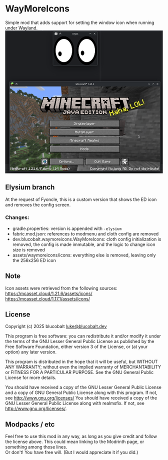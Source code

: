# WayMoreIcons
Simple mod that adds support for setting the window icon when running under Wayland.
![1.21.6 window, with the Minecraft icon, shown running under Wayland with xeyes](./readme.png)

## Elysium branch
At the request of Fyoncle, this is a custom version that shows the ED icon and removes the config screen.
### Changes:
- gradle.properties: version is appended with `-elysium`
- fabric.mod.json: references to modmenu and cloth config are removed
- dev.blucobalt.waymoreicons.WayMoreIcons: cloth config initialization is removed, the config is made immutable, and the logic to change icon size is removed
- assets/waymoreicons/icons: everything else is removed, leaving only the 256x256 ED icon

## Note
Icon assets were retrieved from the following sources:
<br>
https://mcasset.cloud/1.21.6/assets/icons/
<br>
https://mcasset.cloud/1.17.1/assets/icons/

## License
Copyright (c) 2025 blucobalt <luke@blucobalt.dev>

This program is free software: you can redistribute it and/or modify
it under the terms of the GNU Lesser General Public License as published by
the Free Software Foundation, either version 3 of the License, or
(at your option) any later version.

This program is distributed in the hope that it will be useful,
but WITHOUT ANY WARRANTY; without even the implied warranty of
MERCHANTABILITY or FITNESS FOR A PARTICULAR PURPOSE.  See the
GNU General Public License for more details.

You should have received a copy of the GNU Lesser General Public License
and a copy of GNU General Public License along with this program.  If not, see
<http://www.gnu.org/licenses/>
You should have received a copy of the GNU Lesser General Public License
along with realmsfix.  If not, see <http://www.gnu.org/licenses/>.

## Modpacks / etc
Feel free to use this mod in any way, as long as you give credit and follow the license above. This could mean linking to the Modrinth page, or something among those lines.
<br>
Or don't! You have free will. (But I would appreciate it if you did.)
